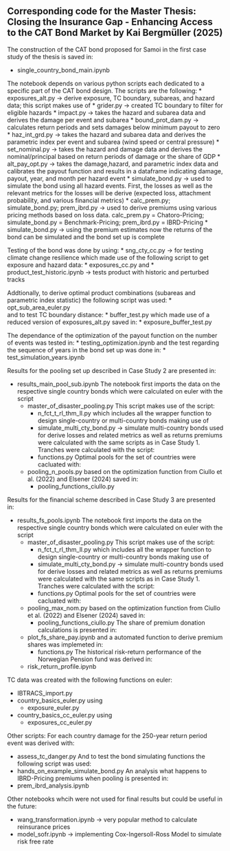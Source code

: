 ## Corresponding code for the Master Thesis: Closing the Insurance Gap - Enhancing Access to the CAT Bond Market by Kai Bergmüller (2025)

The construction of the CAT bond proposed for Samoi in the first case study of the thesis is saved in:
   * single_country_bond_main.ipynb

   The notebook depends on various python scripts each dedicated to a specific part of the CAT bond design. The scripts are the following:
      * exposures_alt.py -> derive exposure, TC boundary, subareas, and hazard data; this script makes use of 
         * grider.py -> created TC boundary to filter for eligible hazards
      * impact.py -> takes the hazard and subarea data and derives the damage per event and subarea 
      * bound_prot_dam.py -> calculates return periods and sets damages below minimum payout to zero
      * haz_int_grd.py -> takes the hazard and subarea data and derives the parametric index per event and subarea (wind speed or central pressure)
      * set_nominal.py -> takes the hazard and damage data and derives the nominal/principal based on return periods of damage or the share of GDP
      * alt_pay_opt.py -> takes the damage,hazard, and parametric index data and calibrates the payout function and results in a dataframe indicating damage, payout, year, and month per hazard event
      * simulate_bond.py -> used to simulate the bond using all hazard events. First, the losses as well as the relevant metrics for the losses will be derive (expected loss, attachment probability, and various financial metrics)
      * calc_prem.py; simulate_bond.py; prem_ibrd.py -> used to derive premiums using various pricing methods based on loss data. calc_prem.py = Chatoro-Pricing; simulate_bond.py = Benchmark-Pricing; prem_ibrd.py = IBRD-Pricing
      * simulate_bond.py -> using the premium estimates now the returns of the bond can be simulated and the bond set up is complete

   Testing of the bond was done by using:
      * sng_cty_cc.py -> for testing climate change resilience
      which made use of the following script to get exposure and hazard data:
         * exposures_cc.py 
   and
      * product_test_historic.ipynb -> tests product with historic and perturbed tracks
   
   Addtionally, to derive optimal product combinations (subareas and parametric index statistic) the following script was used:
      * opt_sub_area_euler.py  
   and to test TC boundary distance:
      * buffer_test.py
      which made use of a reduced version of exposures_alt.py saved in:
         * exposure_buffer_test.py

   The dependance of the optimization of the payout function on the number of events was tested in:
      * testing_optimization.ipynb
   and the test regarding the sequence of years in the bond set up was done in:
      * test_simulation_years.ipynb




Results for the pooling set up described in Case Study 2 are presented in:
   * results_main_pool_sub.ipynb
   The notebook first imports the data on the respective single country bonds which were calculated on euler with the script
      * master_of_disaster_pooling.py
      This script makes use of the script:
         * n_fct_t_rl_thm_ll.py 
      which includes all the wrapper function to design single-country or multi-country bonds making use of
         * simulate_multi_cty_bond.py -> simulate multi-country bonds used for derive losses and related metrics as well as returns
      premiums were calculated with the same scripts as in Case Study 1.
      Tranches were calculated with the script:
         * functions.py
   Optimal pools for the set of countries were cacluated with:
      * pooling_n_pools.py 
      based on the optimization function from Ciullo et al. (2022) and Elsener (2024) saved in:
         * pooling_functions_ciullo.py

          


Results for the financial scheme described in Case Study 3 are presented in:
   * results_fs_pools.ipynb
   The notebook first imports the data on the respective single country bonds which were calculated on euler with the script
      * master_of_disaster_pooling.py
      This script makes use of the script:
         * n_fct_t_rl_thm_ll.py 
      which includes all the wrapper function to design single-country or multi-country bonds making use of
         * simulate_multi_cty_bond.py -> simulate multi-country bonds used for derive losses and related metrics as well as returns
      premiums were calculated with the same scripts as in Case Study 1.
      Tranches were calculated with the script:
         * functions.py
   Optimal pools for the set of countries were cacluated with:
      * pooling_max_nom.py 
      based on the optimization function from Ciullo et al. (2022) and Elsener (2024) saved in:
         * pooling_functions_ciullo.py
   The share of premium donation calculations is presented in: 
      * plot_fs_share_pay.ipynb
      and a automated function to derive premium shares was implemeted in:
         * functions.py
   The historical risk-return performance of the Norwegian Pension fund was derived in:
      * risk_return_profile.ipynb 




TC data was created with the following functions on euler:
   * IBTRACS_import.py
   * country_basics_euler.py
   using 
      * exposure_euler.py
   * country_basics_cc_euler.py
   using
      * exposures_cc_euler.py



Other scripts:
For each country damage for the 250-year return period event was derived with:
   * assess_tc_danger.py
And to test the bond simulating functions the following script was used:
   * hands_on_example_simulate_bond.py
An analysis what happens to IBRD-Pricing premiums when pooling is presented in:
   * prem_ibrd_analysis.ipynb



Other notebooks whcih were not used for final results but could be useful in the future: 
   * wang_transformation.ipynb -> very popular method to calculate reinsurance prices
   * model_sofr.ipynb -> implementing Cox-Ingersoll-Ross Model to simulate risk free rate


